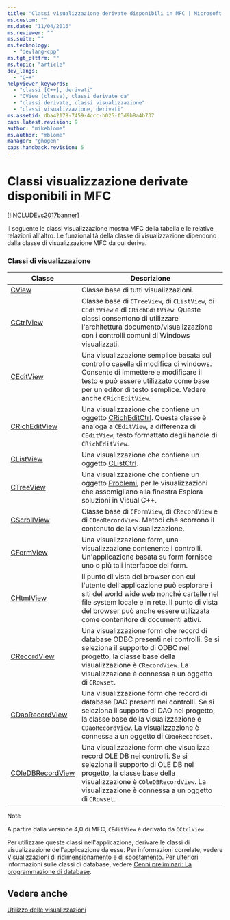 ```yaml
---
title: "Classi visualizzazione derivate disponibili in MFC | Microsoft Docs"
ms.custom: ""
ms.date: "11/04/2016"
ms.reviewer: ""
ms.suite: ""
ms.technology: 
  - "devlang-cpp"
ms.tgt_pltfrm: ""
ms.topic: "article"
dev_langs: 
  - "C++"
helpviewer_keywords: 
  - "classi [C++], derivati"
  - "CView (classe), classi derivate da"
  - "classi derivate, classi visualizzazione"
  - "classi visualizzazione, derivati"
ms.assetid: dba42178-7459-4ccc-b025-f3d9b8a4b737
caps.latest.revision: 9
author: "mikeblome"
ms.author: "mblome"
manager: "ghogen"
caps.handback.revision: 5
---
```

# Classi visualizzazione derivate disponibili in MFC
[!INCLUDE[vs2017banner](../assembler/inline/includes/vs2017banner.md)]

Il seguente le classi visualizzazione mostra MFC della tabella e le relative relazioni all'altro.  Le funzionalità della classe di visualizzazione dipendono dalla classe di visualizzazione MFC da cui deriva.  
  
### Classi di visualizzazione  
  
|Classe|Descrizione|  
|------------|-----------------|  
|[CView](../mfc/reference/cview-class.md)|Classe base di tutti visualizzazioni.|  
|[CCtrlView](../mfc/reference/cctrlview-class.md)|Classe base di `CTreeView`, di `CListView`, di `CEditView` e di `CRichEditView`.  Queste classi consentono di utilizzare l'architettura documento\/visualizzazione con i controlli comuni di Windows visualizzati.|  
|[CEditView](../mfc/reference/ceditview-class.md)|Una visualizzazione semplice basata sul controllo casella di modifica di windows.  Consente di immettere e modificare il testo e può essere utilizzato come base per un editor di testo semplice.  Vedere anche `CRichEditView`.|  
|[CRichEditView](../mfc/reference/cricheditview-class.md)|Una visualizzazione che contiene un oggetto [CRichEditCtrl](../mfc/reference/cricheditctrl-class.md).  Questa classe è analoga a `CEditView`, a differenza di `CEditView`, testo formattato degli handle di `CRichEditView`.|  
|[CListView](../mfc/reference/clistview-class.md)|Una visualizzazione che contiene un oggetto [CListCtrl](../mfc/reference/clistctrl-class.md).|  
|[CTreeView](../mfc/reference/ctreeview-class.md)|Una visualizzazione che contiene un oggetto [Problemi](../mfc/reference/ctreectrl-class.md), per le visualizzazioni che assomigliano alla finestra Esplora soluzioni in Visual C\+\+.|  
|[CScrollView](../mfc/reference/cscrollview-class.md)|Classe base di `CFormView`, di `CRecordView` e di `CDaoRecordView`.  Metodi che scorrono il contenuto della visualizzazione.|  
|[CFormView](../mfc/reference/cformview-class.md)|Una visualizzazione form, una visualizzazione contenente i controlli.  Un'applicazione basata su form fornisce uno o più tali interfacce del form.|  
|[CHtmlView](../mfc/reference/chtmlview-class.md)|Il punto di vista del browser con cui l'utente dell'applicazione può esplorare i siti del world wide web nonché cartelle nel file system locale e in rete.  Il punto di vista del browser può anche essere utilizzata come contenitore di documenti attivi.|  
|[CRecordView](../mfc/reference/crecordview-class.md)|Una visualizzazione form che record di database ODBC presenti nei controlli.  Se si seleziona il supporto di ODBC nel progetto, la classe base della visualizzazione è `CRecordView`.  La visualizzazione è connessa a un oggetto di `CRowset`.|  
|[CDaoRecordView](../mfc/reference/cdaorecordview-class.md)|Una visualizzazione form che record di database DAO presenti nei controlli.  Se si seleziona il supporto di DAO nel progetto, la classe base della visualizzazione è `CDaoRecordView`.  La visualizzazione è connessa a un oggetto di `CDaoRecordset`.|  
|[COleDBRecordView](../mfc/reference/coledbrecordview-class.md)|Una visualizzazione form che visualizza record OLE DB nei controlli.  Se si seleziona il supporto di OLE DB nel progetto, la classe base della visualizzazione è `COleDBRecordView`.  La visualizzazione è connessa a un oggetto di `CRowset`.|  
  
> [!NOTE]
>  A partire dalla versione 4,0 di MFC, `CEditView` è derivato da `CCtrlView`.  
  
 Per utilizzare queste classi nell'applicazione, derivare le classi di visualizzazione dell'applicazione da esse.  Per informazioni correlate, vedere [Visualizzazioni di ridimensionamento e di spostamento](../mfc/scrolling-and-scaling-views.md).  Per ulteriori informazioni sulle classi di database, vedere [Cenni preliminari: La programmazione di database](../data/data-access-programming-mfc-atl.md).  
  
## Vedere anche  
 [Utilizzo delle visualizzazioni](../mfc/using-views.md)